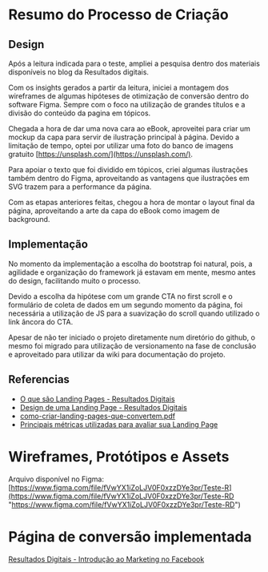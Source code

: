 # Resumo do Processo de Criação

## Design

Após a leitura indicada para o teste, ampliei a pesquisa dentro dos materiais disponíveis no blog da Resultados digitais.

Com os insights gerados a partir da leitura, iniciei a montagem dos wireframes de algumas hipóteses de otimização de conversão dentro do software Figma.  Sempre com o foco na utilização de grandes títulos e a divisão do conteúdo da pagina em tópicos.

Chegada a hora de dar uma nova cara ao eBook, aproveitei para criar um mockup da capa para servir de ilustração principal à página. Devido a limitação de tempo, optei por utilizar uma foto do banco de imagens gratuito [https://unsplash.com/](https://unsplash.com/).

Para apoiar o texto que foi dividido em tópicos, criei algumas ilustrações também dentro do Figma, aproveitando as vantagens que ilustrações em SVG trazem para a performance da página.

Com as etapas anteriores feitas, chegou a hora de montar o layout final da página, aproveitando a arte da capa do eBook como imagem de background.

## Implementação

No momento da implementação a escolha do bootstrap foi natural, pois, a agilidade e organização do framework já estavam em mente, mesmo antes  do design, facilitando muito o processo.

Devido a escolha da hipótese com um grande CTA no first scroll e o formulário de coleta de dados em um segundo momento da página, foi necessária a utilização de JS para a suavização do scroll quando utilizado o link âncora do CTA.

Apesar de não ter iniciado o projeto diretamente num diretório do github, o mesmo foi migrado para utilização de versionamento na fase de conclusão e aproveitado para utilizar da wiki para documentação do projeto.

## Referencias

* [O que são Landing Pages - Resultados Digitais](http://resultadosdigitais.com.br/blog/o-que-sao-paginas-de-conversao-e-por-que-elas-sao-importantes-para-o-seu-negocio/ "O que são Landing Pages - Resultados Digitais")
* [Design de uma Landing Page - Resultados Digitais](http://resultadosdigitais.com.br/blog/6-elementos-para-considerar-no-design-de-uma-landing-page/ "Design de uma Landing Page - Resultados Digitais")
* [como-criar-landing-pages-que-convertem.pdf](https://files.nuclino.com/files/dfce0447-3b94-4890-9f99-422c83d25875/como-criar-landing-pages-que-convertem.pdf)
* [Principais métricas utilizadas para avaliar sua Landing Page](http://wsidm.com.br/blog/aprenda-quais-metricas-usar-para-avaliar-a-landing-page/ "Principais métricas utilizadas para avaliar sua Landing Page")

# Wireframes, Protótipos e Assets

Arquivo disponível no  Figma: [https://www.figma.com/file/fVwYX1iZoLJV0F0xzzDYe3pr/Teste-R](https://www.figma.com/file/fVwYX1iZoLJV0F0xzzDYe3pr/Teste-RD "https://www.figma.com/file/fVwYX1iZoLJV0F0xzzDYe3pr/Teste-RD")

# Página de conversão implementada

[Resultados Digitais - Introdução ao Marketing no Facebook](http://vinirosa.com.br/rd/ "Resultados Digitais - Introdução ao Marketing no Facebook")
